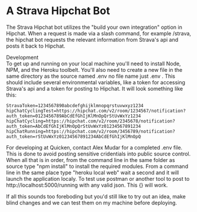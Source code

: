 # A Strava Hipchat Bot <br />

The Strava Hipchat bot utilizes the "build your own integration" option in Hipchat. When a request is made via a slash command, for example /strava, the hipchat bot requests the relevant information from Strava's api and posts it back to Hipchat. <br />

Development <br />
To get up and running on your local machine you'll need to install Node, NPM, and the Heroku toolbelt. 
You'll also need to create a new file in the same directory as the source named .env no file name just .env . This should include several environmental variables, like a token for accessing Strava's api and a token for posting to Hipchat. It will look something like this:

```
StravaToken=1234567890abcdefghijklmnopqrstuvwxyz1234  
hipChatCyclingTest=https://hipchat.com/v2/room/1234567/notification?auth_token=0123456789AbCdEfGhIjKlMnOpQrStUvWxYz1234  
hipChatCycling=https://hipchat.com/v2/room/2345678/notification?auth_token=AbCdEfGhIjKlMnOpQrStUvWxYz01234567891234  
hipChatRunning=https://hipchat.com/v2/room/3456789/notification?auth_token=rStUvWxYz01234567891234AbCdEfGhIjKlMnOpQ
```

For developing at Quicken, contact Alex Mudar for a completed .env file. This is done to avoid posting sensitive cridentials into public source control. 
When all that is in order, from the command line in the same folder as source type "npm install" to install the required modules. From a command line in the same place type "heroku local web" wait a second and it will launch the application localy. To test use postman or another tool to post to http://localhost:5000/running with any valid json. This {} will work. <br />

If all this sounds too foreboding but you'd still like to try out an idea, make blind changes and we can test them on my machine before deploying. 